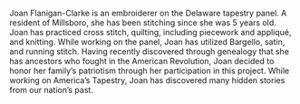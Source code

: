 Joan Flanigan-Clarke is an embroiderer on the Delaware tapestry panel. A resident of Millsboro, she has been stitching since she was 5 years old. Joan has practiced cross stitch, quilting, including piecework and appliqué, and knitting. While working on the panel, Joan has utilized Bargello, satin, and running stitch. Having recently discovered through genealogy that she has ancestors who fought in the American Revolution, Joan decided to honor her family’s patriotism through her participation in this project. While working on America’s Tapestry, Joan has discovered many hidden stories from our nation’s past. 

